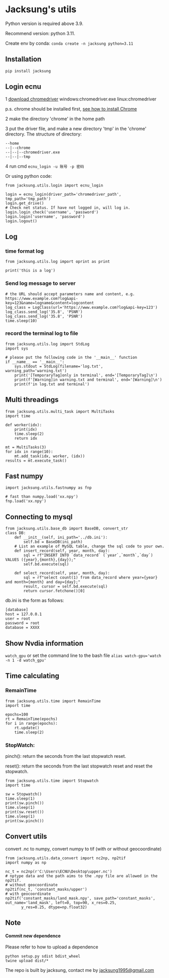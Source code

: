 # Jacksung's utils
Python version is required above 3.9.

Recommend version: python 3.11.

Create env by conda: 
```conda create -n jacksung python=3.11```

## Installation
```pip install jacksung```
## Login ecnu
1 [download chromedriver](https://googlechromelabs.github.io/chrome-for-testing/)
    windows:chromedriver.exe
    linux:chromedriver

p.s. chrome should be installed first, 
[see how to install Chrome](https://www.google.com/chrome/)

2 make the directory 'chrome' in the home path

3 put the driver file, and make a new directory 'tmp' in the 'chrome' directory. The structure of directory:
```
--home
--|--chrome
--|--|--chromedriver.exe
--|--|--tmp
```

4 run cmd
```ecnu_login -u 账号 -p 密码```

Or using python code:
```
from jacksung.utils.login import ecnu_login

login = ecnu_login(driver_path='chromedriver_path', tmp_path='tmp_path')
login.get_drive()
# Check net status. If have not logged in, will log in.
login.login_check('username', 'password')
login.login('username', 'password')
login.logout()
```

## Log
### time format log
```
from jacksung.utils.log import oprint as print

print('this is a log')
```
### Send log message to server
```
# the URL should accept parameters name and content, e.g. https://www.example.com?log&api-key=123&name=logname&content=logcontent
log_class = LogClass(url='https://www.example.com?log&api-key=123')
log_class.send_log('35.8', 'PSNR')
log_class.send_log('35.8', 'PSNR')
time.sleep(10)
```
### record the terminal log to file

```
from jacksung.utils.log import StdLog
import sys

# please put the following code in the '__main__' function
if __name__ == '__main__':
    sys.stdout = StdLog(filename='log.txt', warning_path='warning.txt')
    print('[TemporaryTag]only in terminal', end='[TemporaryTag]\n')
    print(f'[Warning]in warning.txt and terminal', end='[Warning]\n')
    print(f'in log.txt and terminal')
```
## Multi threadings
```
from jacksung.utils.multi_task import MultiTasks
import time

def worker(idx):
    print(idx)
    time.sleep(2)
    return idx

mt = MultiTasks(3)
for idx in range(10):
    mt.add_task(idx, worker, (idx))
results = mt.execute_task()
```
## Fast numpy
```
import jacksung.utils.fastnumpy as fnp

# fast than numpy.load('xx.npy')
fnp.load('xx.npy')
```

## Connecting to mysql
```
from jacksung.utils.base_db import BaseDB, convert_str
class DB:
    def __init__(self, ini_path='../db.ini'):
        self.bd = BaseDB(ini_path)
    # List an example of MySQL table, change the sql code to your own. 
    def insert_record(self, year, month, day):
        sql = rf"INSERT INTO `data_record` (`year`,`month`,`day`) VALUES ({year},{month},{day});"
        self.bd.execute(sql)

    def select_record(self, year, month, day):
        sql = rf"select count(1) from data_record where year={year} and month={month} and day={day};"
        result, cursor = self.bd.execute(sql)
        return cursor.fetchone()[0]
```
db.ini is the form  as follows:
```
[database]
host = 127.0.0.1
user = root
password = root
database = XXXX
```
## Show Nvdia information
```watch_gpu```
or set the command line to the bash file
```alias watch-gpu='watch -n 1 -d watch_gpu'```

## Time calculating
### RemainTime
```
from jacksung.utils.time import RemainTime
import time

epochs=100
rt = RemainTime(epochs)
for i in range(epochs):
    rt.update()
    time.sleep(2)
```
### StopWatch:
pinch(): return the seconds from the last stopwatch reset.

reset(): return the seconds from the last stopwatch reset and reset the stopwatch.
```
from jacksung.utils.time import Stopwatch
import time

sw = Stopwatch()
time.sleep(1)
print(sw.pinch())
time.sleep(1)
print(sw.reset())
time.sleep(1)
print(sw.pinch())
```


## Convert utils
convert .nc to numpy, convert numpy to tif (with or without geocoordinate)

```
from jacksung.utils.data_convert import nc2np, np2tif
import numpy as np

nc_t = nc2np(r'C:\Users\ECNU\Desktop\upper.nc')
# nptype data and the path aims to the .npy file are allowed in the np2tif.
# without geocoordinate
np2tif(nc_t, 'constant_masks/upper')
# with geocoordinate
np2tif('constant_masks/land_mask.npy', save_path='constant_masks', out_name='land_mask', left=0, top=90, x_res=0.25,
       y_res=0.25, dtype=np.float32)
```

## Note
#### Commit new dependence
Please refer to how to upload a dependence
```
python setup.py sdist bdist_wheel
twine upload dist/*
```
The repo is built by jacksung, contact me by jacksung1995@gmail.com
